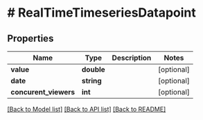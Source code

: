 # # RealTimeTimeseriesDatapoint

## Properties

Name | Type | Description | Notes
------------ | ------------- | ------------- | -------------
**value** | **double** |  | [optional] 
**date** | **string** |  | [optional] 
**concurent_viewers** | **int** |  | [optional] 

[[Back to Model list]](../../README.md#documentation-for-models) [[Back to API list]](../../README.md#documentation-for-api-endpoints) [[Back to README]](../../README.md)


